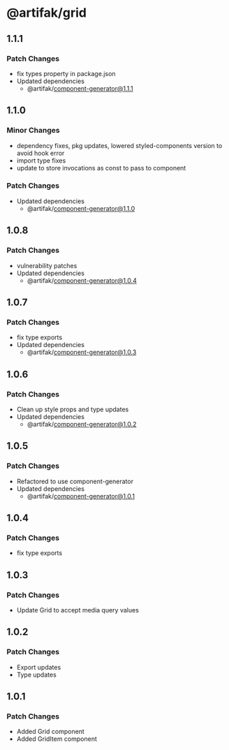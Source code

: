 # @artifak/grid

## 1.1.1

### Patch Changes

- fix types property in package.json
- Updated dependencies
  - @artifak/component-generator@1.1.1

## 1.1.0

### Minor Changes

- dependency fixes, pkg updates, lowered styled-components version to avoid hook error
- import type fixes
- update to store invocations as const to pass to component

### Patch Changes

- Updated dependencies
  - @artifak/component-generator@1.1.0

## 1.0.8

### Patch Changes

- vulnerability patches
- Updated dependencies
  - @artifak/component-generator@1.0.4

## 1.0.7

### Patch Changes

- fix type exports
- Updated dependencies
  - @artifak/component-generator@1.0.3

## 1.0.6

### Patch Changes

- Clean up style props and type updates
- Updated dependencies
  - @artifak/component-generator@1.0.2

## 1.0.5

### Patch Changes

- Refactored to use component-generator
- Updated dependencies
  - @artifak/component-generator@1.0.1

## 1.0.4

### Patch Changes

- fix type exports

## 1.0.3

### Patch Changes

- Update Grid to accept media query values

## 1.0.2

### Patch Changes

- Export updates
- Type updates

## 1.0.1

### Patch Changes

- Added Grid component
- Added GridItem component
